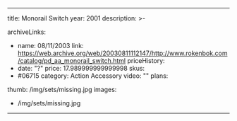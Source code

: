 
---
title: Monorail Switch
year: 2001
description: >-
  
archiveLinks:
  - name: 08/11/2003
    link: https://web.archive.org/web/20030811112147/http://www.rokenbok.com/catalog/pd_aa_monorail_switch.html
priceHistory:
  - date: "?"
    price: 17.989999999999998
skus:
  - #06715
category: Action Accessory
video: ""
plans:

thumb: /img/sets/missing.jpg
images:
  -  /img/sets/missing.jpg
---
